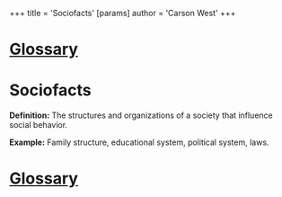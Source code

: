 +++
 title = 'Sociofacts'
[params]
	author = 'Carson West'
+++
# [Glossary](./../glossary/)

# Sociofacts

**Definition:** The structures and organizations of a society that influence social behavior.

**Example:** Family structure, educational system, political system, laws.

# [Glossary](./../glossary/)